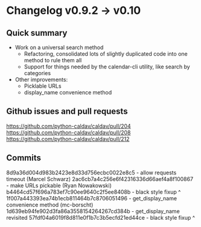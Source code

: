 # Changelog v0.9.2 -> v0.10

## Quick summary

* Work on a universal search method
  * Refactoring, consolidated lots of slightly duplicated code into one method to rule them all
  * Support for things needed by the calendar-cli utility, like search by categories
* Other improvements:
  * Picklable URLs
  * display_name convenience method

## Github issues and pull requests

https://github.com/python-caldav/caldav/pull/204
https://github.com/python-caldav/caldav/pull/208
https://github.com/python-caldav/caldav/pull/212

## Commits

8d9a36d004d983b2423e8d33d756ecbc0022e8c5 - allow requests timeout (Marcel Schwarz)
2ac6cb7a4c256e6f42316336d66aef4a8f100867 - make URLs pickable (Ryan Nowakowski)
b4464cd57f696a783ef7c90ee9640c2f5ee8408b - black style fixup ^
1f007a443393ea74b1ecb811464b7c8706051496 - get_display_name convenience method (mc-borscht)
1d639eb94fe902d3fa86a3558154264267cd384b - get_display_name revisited
57fdf04a6019f8d811e0f1b7c3b5ecfd21ed44ce - black style fixup ^
